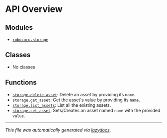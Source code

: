 <!-- markdownlint-disable -->

# API Overview

## Modules

- [`robocorp.storage`](./robocorp.storage.md#module-robocorpstorage)

## Classes

- No classes

## Functions

- [`storage.delete_asset`](./robocorp.storage.md#function-delete_asset): Delete an asset by providing its `name`.
- [`storage.get_asset`](./robocorp.storage.md#function-get_asset): Get the asset's value by providing its `name`.
- [`storage.list_assets`](./robocorp.storage.md#function-list_assets): List all the existing assets.
- [`storage.set_asset`](./robocorp.storage.md#function-set_asset): Sets/Creates an asset named `name` with the provided `value`.


---

_This file was automatically generated via [lazydocs](https://github.com/ml-tooling/lazydocs)._
